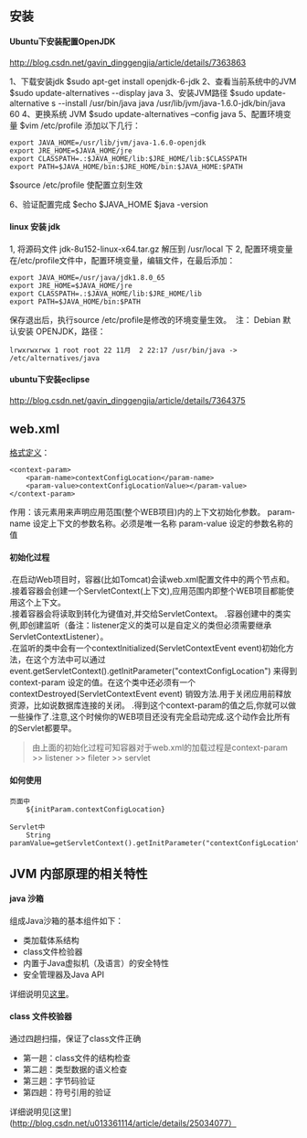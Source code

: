 
## 安装

#### Ubuntu下安装配置OpenJDK
http://blog.csdn.net/gavin_dinggengjia/article/details/7363863

1、下载安装jdk
$sudo apt-get install openjdk-6-jdk
2、查看当前系统中的JVM
$sudo update-alternatives --display java
3、安装JVM路径
$sudo update-alternative s --install /usr/bin/java java /usr/lib/jvm/java-1.6.0-jdk/bin/java 60
4、更换系统 JVM
$sudo update-alternatives –config java
5、配置环境变量
$vim /etc/profile
添加以下几行： 

    export JAVA_HOME=/usr/lib/jvm/java-1.6.0-openjdk
    export JRE_HOME=$JAVA_HOME/jre  
    export CLASSPATH=.:$JAVA_HOME/lib:$JRE_HOME/lib:$CLASSPATH  
    export PATH=$JAVA_HOME/bin:$JRE_HOME/bin:$JAVA_HOME:$PATH 
    
$source /etc/profile 使配置立刻生效

6、验证配置完成
$echo $JAVA_HOME
$java -version

#### linux 安装 jdk
1, 将源码文件 jdk-8u152-linux-x64.tar.gz 解压到 /usr/local 下
2, 配置环境变量
  在/etc/profile文件中，配置环境变量，编辑文件，在最后添加：

    export JAVA_HOME=/usr/java/jdk1.8.0_65 
    export JRE_HOME=$JAVA_HOME/jre 
    export CLASSPATH=.:$JAVA_HOME/lib:$JRE_HOME/lib 
    export PATH=$JAVA_HOME/bin:$PATH

  保存退出后，执行source /etc/profile是修改的环境变量生效。
  注： Debian 默认安装 OPENJDK，路径：
    
    lrwxrwxrwx 1 root root 22 11月  2 22:17 /usr/bin/java -> /etc/alternatives/java

#### ubuntu下安装eclipse
http://blog.csdn.net/gavin_dinggengjia/article/details/7364375


## web.xml

[格式定义](http://blog.csdn.net/liaoxiaohua1981/article/details/6759206)：

    <context-param>  
        <param-name>contextConfigLocation</param-name>  
        <param-value>contextConfigLocationValue></param-value>  
    </context-param>  
    
作用：该元素用来声明应用范围(整个WEB项目)内的上下文初始化参数。
    param-name 设定上下文的参数名称。必须是唯一名称
    param-value 设定的参数名称的值
    
#### 初始化过程
.在启动Web项目时，容器(比如Tomcat)会读web.xml配置文件中的两个节点<listener>和<contex-param>。   
.接着容器会创建一个ServletContext(上下文),应用范围内即整个WEB项目都能使用这个上下文。  
.接着容器会将读取到<context-param>转化为键值对,并交给ServletContext。 
.容器创建<listener></listener>中的类实例,即创建监听（备注：listener定义的类可以是自定义的类但必须需要继承ServletContextListener）。   
.在监听的类中会有一个contextInitialized(ServletContextEvent event)初始化方法，在这个方法中可以通过event.getServletContext().getInitParameter("contextConfigLocation") 来得到context-param 设定的值。在这个类中还必须有一个contextDestroyed(ServletContextEvent event) 销毁方法.用于关闭应用前释放资源，比如说数据库连接的关闭。 
.得到这个context-param的值之后,你就可以做一些操作了.注意,这个时候你的WEB项目还没有完全启动完成.这个动作会比所有的Servlet都要早。 
    
> 由上面的初始化过程可知容器对于web.xml的加载过程是context-param >> listener  >> fileter  >> servlet

#### 如何使用

    页面中 
        ${initParam.contextConfigLocation}

    Servlet中    
        String paramValue=getServletContext().getInitParameter("contextConfigLocation")




## JVM 内部原理的相关特性

#### java 沙箱
组成Java沙箱的基本组件如下：
* 类加载体系结构
* class文件检验器
* 内置于Java虚拟机（及语言）的安全特性
* 安全管理器及Java API

详细说明见[这里](http://zhaohe162.blog.163.com/blog/static/3821679720119311111880/)。

#### class 文件校验器
通过四趟扫描，保证了class文件正确 
* 第一趟：class文件的结构检查
* 第二趟：类型数据的语义检查
* 第三趟：字节码验证
* 第四趟：符号引用的验证

详细说明见[这里](http://blog.csdn.net/u013361114/article/details/25034077）



